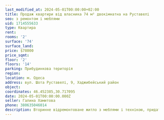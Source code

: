 ```yaml
---
last_modified_at: 2024-05-01T00:00:00+02:00
title: Продаж квартири від власника 74 м² двокімнатна на Руставелі
seo: з ремонтом і меблями
uid: 1714555633
type: Квартира
rent:
rooms: '2'
surface: '74'
surface_land:
price: $78000
price_sqmt:
floor: '2'
floors: '14'
parking: Прибудинкова територія
region:
location: м. Одеса
address: вул. Шота Руставелі, 9, Хаджибейський район
object:
coordinates: 46.452385,30.717095
date: 2024-05-01T00:00:00.000Z
seller: Галина Хамитова
phone: 380635046014
description: Вторинне відремонтоване житло з меблями і технікою, придатне і готова для проживання
---
```

